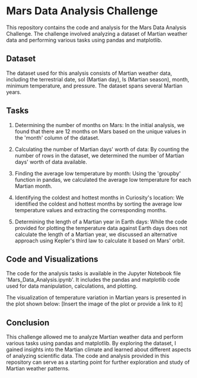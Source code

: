 # Mars Data Analysis Challenge

This repository contains the code and analysis for the Mars Data Analysis Challenge. The challenge involved analyzing a dataset of Martian weather data and performing various tasks using pandas and matplotlib.

## Dataset

The dataset used for this analysis consists of Martian weather data, including the terrestrial date, sol (Martian day), ls (Martian season), month, minimum temperature, and pressure. The dataset spans several Martian years.

## Tasks

1. Determining the number of months on Mars: In the initial analysis, we found that there are 12 months on Mars based on the unique values in the 'month' column of the dataset.

2. Calculating the number of Martian days' worth of data: By counting the number of rows in the dataset, we determined the number of Martian days' worth of data available.

3. Finding the average low temperature by month: Using the 'groupby' function in pandas, we calculated the average low temperature for each Martian month.

4. Identifying the coldest and hottest months in Curiosity's location: We identified the coldest and hottest months by sorting the average low temperature values and extracting the corresponding months.

5. Determining the length of a Martian year in Earth days: While the code provided for plotting the temperature data against Earth days does not calculate the length of a Martian year, we discussed an alternative approach using Kepler's third law to calculate it based on Mars' orbit.

## Code and Visualizations

The code for the analysis tasks is available in the Jupyter Notebook file 'Mars_Data_Analysis.ipynb'. It includes the pandas and matplotlib code used for data manipulation, calculations, and plotting.

The visualization of temperature variation in Martian years is presented in the plot shown below:
[Insert the image of the plot or provide a link to it]

## Conclusion

This challenge allowed me to analyze Martian weather data and perform various tasks using pandas and matplotlib. By exploring the dataset, I gained insights into the Martian climate and learned about different aspects of analyzing scientific data. The code and analysis provided in this repository can serve as a starting point for further exploration and study of Martian weather patterns.


